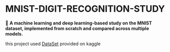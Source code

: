 # MNIST-DIGIT-RECOGNITION-STUDY

📌 **A machine learning and deep learning-based study on the MNIST dataset, implemented from scratch and compared across multiple models.** 

this project used [DataSet](https://www.kaggle.com/datasets/hojjatk/mnist-dataset) provided on kaggle
